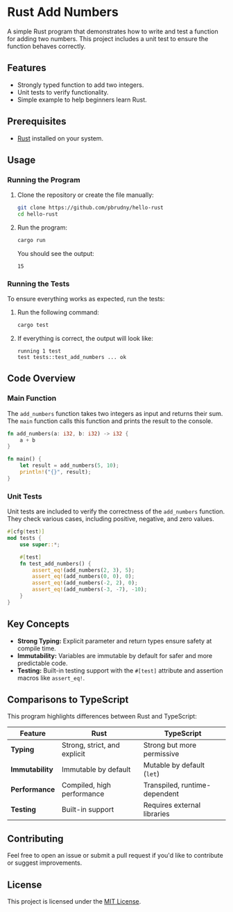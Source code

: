 # Rust Add Numbers

A simple Rust program that demonstrates how to write and test a function for adding two numbers. This project includes a unit test to ensure the function behaves correctly.

## Features

- Strongly typed function to add two integers.
- Unit tests to verify functionality.
- Simple example to help beginners learn Rust.

## Prerequisites

- [Rust](https://www.rust-lang.org/tools/install) installed on your system.

## Usage

### Running the Program

1. Clone the repository or create the file manually:
   ```bash
   git clone https://github.com/pbrudny/hello-rust
   cd hello-rust
   ```

2. Run the program:
   ```bash
   cargo run
   ```

   You should see the output:
   ```
   15
   ```

### Running the Tests

To ensure everything works as expected, run the tests:

1. Run the following command:
   ```bash
   cargo test
   ```

2. If everything is correct, the output will look like:
   ```
   running 1 test
   test tests::test_add_numbers ... ok
   ```

## Code Overview

### Main Function

The `add_numbers` function takes two integers as input and returns their sum. The `main` function calls this function and prints the result to the console.

```rust
fn add_numbers(a: i32, b: i32) -> i32 {
    a + b
}

fn main() {
    let result = add_numbers(5, 10);
    println!("{}", result);
}
```

### Unit Tests

Unit tests are included to verify the correctness of the `add_numbers` function. They check various cases, including positive, negative, and zero values.

```rust
#[cfg(test)]
mod tests {
    use super::*;

    #[test]
    fn test_add_numbers() {
        assert_eq!(add_numbers(2, 3), 5);
        assert_eq!(add_numbers(0, 0), 0);
        assert_eq!(add_numbers(-2, 2), 0);
        assert_eq!(add_numbers(-3, -7), -10);
    }
}
```

## Key Concepts

- **Strong Typing:** Explicit parameter and return types ensure safety at compile time.
- **Immutability:** Variables are immutable by default for safer and more predictable code.
- **Testing:** Built-in testing support with the `#[test]` attribute and assertion macros like `assert_eq!`.

## Comparisons to TypeScript

This program highlights differences between Rust and TypeScript:

| Feature           | Rust                            | TypeScript                       |
|-------------------|---------------------------------|----------------------------------|
| **Typing**         | Strong, strict, and explicit   | Strong but more permissive       |
| **Immutability**   | Immutable by default           | Mutable by default (`let`)       |
| **Performance**    | Compiled, high performance     | Transpiled, runtime-dependent    |
| **Testing**        | Built-in support               | Requires external libraries      |

## Contributing

Feel free to open an issue or submit a pull request if you'd like to contribute or suggest improvements.

## License

This project is licensed under the [MIT License](LICENSE).

